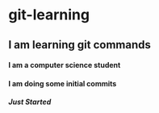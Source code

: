 # git-learning

## I am learning git commands

#### I am a computer science student

#### I am doing some initial commits

##### Just Started
